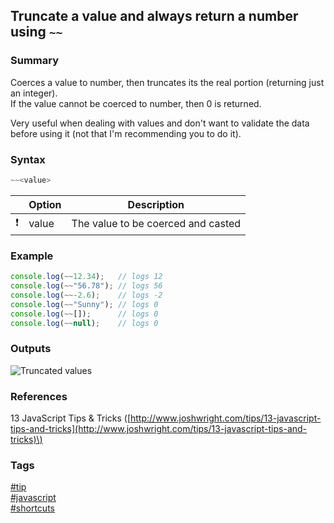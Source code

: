 ## Truncate a value and always return a number using `~~`

### Summary
Coerces a value to number, then truncates its the real portion (returning just an integer).  
If the value cannot be coerced to number, then 0 is returned.  

Very useful when dealing with values and don't want to validate the data before using it (not that I'm recommending you to do it).

### Syntax
```javascript
~~<value>
```

|               | Option | Description                        |
| :-----------: | ------ | ---------------------------------- |
| :exclamation: | value  | The value to be coerced and casted |

### Example
```javascript
console.log(~~12.34);   // logs 12
console.log(~~"56.78"); // logs 56
console.log(~~-2.6);    // logs -2
console.log(~~"Sunny"); // logs 0
console.log(~~[]);      // logs 0
console.log(~~null);    // logs 0
```

### Outputs
![Truncated values](https://cloud.githubusercontent.com/assets/19519411/17877260/664cd78c-68a7-11e6-9c04-6c94c688080a.png)

### References
13 JavaScript Tips & Tricks \([http://www.joshwright.com/tips/13-javascript-tips-and-tricks](http://www.joshwright.com/tips/13-javascript-tips-and-tricks)\)

### Tags
[#tip](../../tips.md)  
[#javascript](../javascript.md)  
[#shortcuts](shortcuts.md)
